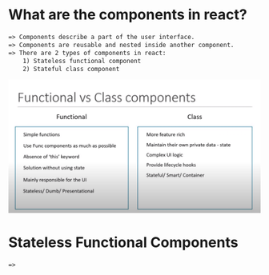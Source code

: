 


# What are the components in react?
    => Components describe a part of the user interface.
    => Components are reusable and nested inside another component.
    => There are 2 types of components in react:
        1) Stateless functional component
        2) Stateful class component

![alt text](image.png)

# Stateless Functional Components 
    => 